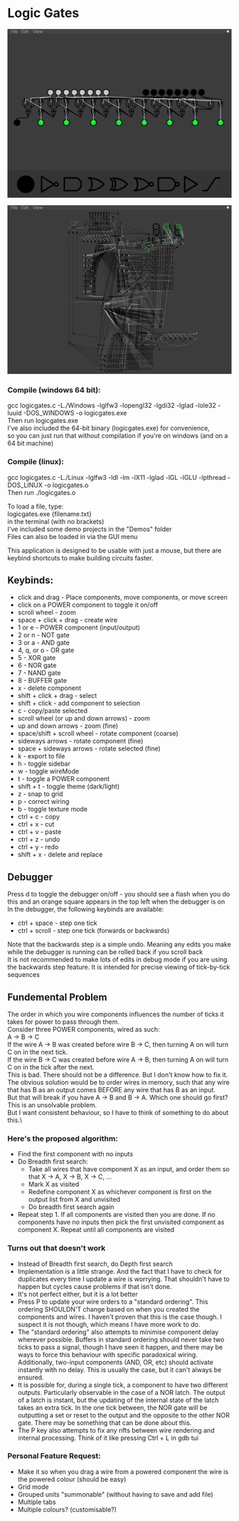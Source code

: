 # Logic Gates

![adder](images/adder.png)

![computerMk1](images/computerMk1.png)

### Compile (windows 64 bit):
gcc logicgates.c -L./Windows -lglfw3 -lopengl32 -lgdi32 -lglad -lole32 -luuid -DOS_WINDOWS -o logicgates.exe\
Then run logicgates.exe\
I've also included the 64-bit binary (logicgates.exe) for convenience,\
so you can just run that without compilation if you're on windows (and on a 64 bit machine)

### Compile (linux):
gcc logicgates.c -L./Linux -lglfw3 -ldl -lm -lX11 -lglad -lGL -lGLU -lpthread -DOS_LINUX -o logicgates.o\
Then run ./logicgates.o

To load a file, type:\
logicgates.exe {filename.txt}\
in the terminal (with no brackets)\
I've included some demo projects in the "Demos" folder\
Files can also be loaded in via the GUI menu

This application is designed to be usable with just a mouse, but there are\
keybind shortcuts to make building circuits faster.

## Keybinds:
* click and drag - Place components, move components, or move screen
* click on a POWER component to toggle it on/off
* scroll wheel - zoom
* space + click + drag - create wire
* 1 or e - POWER component (input/output)
* 2 or n - NOT gate
* 3 or a - AND gate
* 4, q, or o - OR gate
* 5 - XOR gate
* 6 - NOR gate
* 7 - NAND gate
* 8 - BUFFER gate
* x - delete component
* shift + click + drag - select
* shift + click - add component to selection
* c - copy/paste selected
* scroll wheel (or up and down arrows) - zoom
* up and down arrows - zoom (fine)
* space/shift + scroll wheel - rotate component (coarse)
* sideways arrows - rotate component (fine)
* space + sideways arrows - rotate selected (fine)
* k - export to file
* h - toggle sidebar
* w - toggle wireMode
* t - toggle a POWER component
* shift + t - toggle theme (dark/light)
* z - snap to grid
* p - correct wiring
* b - toggle texture mode
* ctrl + c - copy
* ctrl + x - cut
* ctrl + v - paste
* ctrl + z - undo
* ctrl + y - redo
* shift + x - delete and replace

## Debugger
Press d to toggle the debugger on/off - you should see a flash when you do this and an orange square appears in the top left when the debugger is on\
In the debugger, the following keybinds are available:
* ctrl + space - step one tick
* ctrl + scroll - step one tick (forwards or backwards)

Note that the backwards step is a simple undo. Meaning any edits you make while the debugger is running can be rolled back if you scroll back\
It is not recommended to make lots of edits in debug mode if you are using the backwards step feature. It is intended for precise viewing of tick-by-tick sequences

## Fundemental Problem
The order in which you wire components influences the number of ticks it takes for power to pass through them.\
Consider three POWER components, wired as such:\
A -> B -> C\
If the wire A -> B was created before wire B -> C, then turning A on will turn C on in the next tick.\
If the wire B -> C was created before wire A -> B, then turning A on will turn C on in the tick after the next.\
This is bad. There should not be a difference. But I don't know how to fix it.\
The obvious solution would be to order wires in memory, such that any wire that has B as an output comes BEFORE any wire that has B as an input.\
But that will break if you have A -> B and B -> A. Which one should go first? This is an unsolvable problem.\
But I want consistent behaviour, so I have to think of something to do about this.\
### Here's the proposed algorithm:
* Find the first component with no inputs
* Do Breadth first search:
  * Take all wires that have component X as an input, and order them so that X -> A, X -> B, X -> C, ...
  * Mark X as visited
  * Redefine component X as whichever component is first on the output list from X and unvisited
  * Do breadth first search again
* Repeat step 1. If all components are visited then you are done. If no components have no inputs then pick the first unvisited component as component X. Repeat until all components are visited
### Turns out that doesn't work
* Instead of Breadth first search, do Depth first search
* Implementation is a little strange. And the fact that I have to check for duplicates every time I update a wire is worrying. That shouldn't have to happen but cycles cause problems if that isn't done.
* It's not perfect either, but it is a lot better
* Press P to update your wire orders to a "standard ordering". This ordering SHOULDN'T change based on when you created the components and wires. I haven't proven that this is the case though. I suspect it is not though, which means I have more work to do.
* The "standard ordering" also attempts to minimise component delay wherever possible. Buffers in standard ordering should never take two ticks to pass a signal, though I have seen it happen, and there may be ways to force this behaviour with specific paradoxical wiring. Additionally, two-input components (AND, OR, etc) should activate instantly with no delay. This is usually the case, but it can't always be ensured.
* It is possible for, during a single tick, a component to have two different outputs. Particularly observable in the case of a NOR latch. The output of a latch is instant, but the updating of the internal state of the latch takes an extra tick. In the one tick between, the NOR gate will be outputting a set or reset to the output and the opposite to the other NOR gate. There may be something that can be done about this.
* The P key also attempts to fix any rifts between wire rendering and internal processing. Think of it like pressing Ctrl + L in gdb tui

### Personal Feature Request:
 - Make it so when you drag a wire from a powered component the wire is the powered colour (should be easy)
 - Grid mode
 - Grouped units "summonable" (without having to save and add file)
 - Multiple tabs
 - Multiple colours? (customisable?)
 
